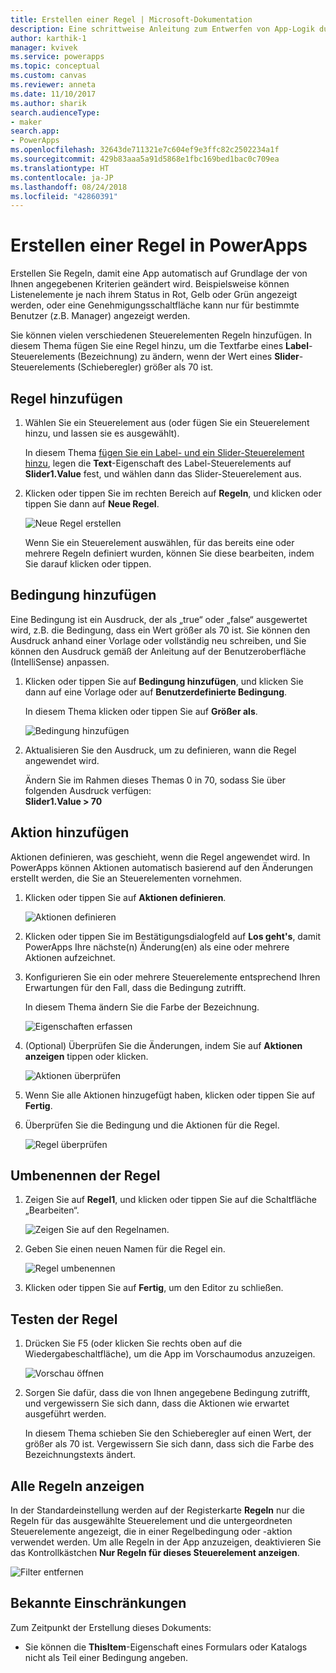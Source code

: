 ```yaml
---
title: Erstellen einer Regel | Microsoft-Dokumentation
description: Eine schrittweise Anleitung zum Entwerfen von App-Logik durch Erstellen von Regeln
author: karthik-1
manager: kvivek
ms.service: powerapps
ms.topic: conceptual
ms.custom: canvas
ms.reviewer: anneta
ms.date: 11/10/2017
ms.author: sharik
search.audienceType:
- maker
search.app:
- PowerApps
ms.openlocfilehash: 32643de711321e7c604ef9e3ffc82c2502234a1f
ms.sourcegitcommit: 429b83aaa5a91d5868e1fbc169bed1bac0c709ea
ms.translationtype: HT
ms.contentlocale: ja-JP
ms.lasthandoff: 08/24/2018
ms.locfileid: "42860391"
---
```

# <a name="create-a-rule-in-powerapps"></a>Erstellen einer Regel in PowerApps
Erstellen Sie Regeln, damit eine App automatisch auf Grundlage der von Ihnen angegebenen Kriterien geändert wird. Beispielsweise können Listenelemente je nach ihrem Status in Rot, Gelb oder Grün angezeigt werden, oder eine Genehmigungsschaltfläche kann nur für bestimmte Benutzer (z.B. Manager) angezeigt werden.

Sie können vielen verschiedenen Steuerelementen Regeln hinzufügen. In diesem Thema fügen Sie eine Regel hinzu, um die Textfarbe eines **Label**-Steuerelements (Bezeichnung) zu ändern, wenn der Wert eines **Slider**-Steuerelements (Schieberegler) größer als 70 ist.

## <a name="add-a-rule"></a>Regel hinzufügen
1. Wählen Sie ein Steuerelement aus (oder fügen Sie ein Steuerelement hinzu, und lassen sie es ausgewählt).

    In diesem Thema [fügen Sie ein Label- und ein Slider-Steuerelement hinzu](add-configure-controls.md), legen die **Text**-Eigenschaft des Label-Steuerelements auf **Slider1.Value** fest, und wählen dann das Slider-Steuerelement aus.

1. Klicken oder tippen Sie im rechten Bereich auf **Regeln**, und klicken oder tippen Sie dann auf **Neue Regel**.

    ![Neue Regel erstellen](./media/working-with-rules/new-rule.png)

    Wenn Sie ein Steuerelement auswählen, für das bereits eine oder mehrere Regeln definiert wurden, können Sie diese bearbeiten, indem Sie darauf klicken oder tippen.  

## <a name="add-a-condition"></a>Bedingung hinzufügen
Eine Bedingung ist ein Ausdruck, der als „true“ oder „false“ ausgewertet wird, z.B. die Bedingung, dass ein Wert größer als 70 ist. Sie können den Ausdruck anhand einer Vorlage oder vollständig neu schreiben, und Sie können den Ausdruck gemäß der Anleitung auf der Benutzeroberfläche (IntelliSense) anpassen.

1. Klicken oder tippen Sie auf **Bedingung hinzufügen**, und klicken Sie dann auf eine Vorlage oder auf **Benutzerdefinierte Bedingung**.

    In diesem Thema klicken oder tippen Sie auf **Größer als**.

    ![Bedingung hinzufügen](./media/working-with-rules/rule-conditions.png)

1. Aktualisieren Sie den Ausdruck, um zu definieren, wann die Regel angewendet wird.

    Ändern Sie im Rahmen dieses Themas 0 in 70, sodass Sie über folgenden Ausdruck verfügen:  <br>**Slider1.Value > 70**

## <a name="add-an-action"></a>Aktion hinzufügen
Aktionen definieren, was geschieht, wenn die Regel angewendet wird. In PowerApps können Aktionen automatisch basierend auf den Änderungen erstellt werden, die Sie an Steuerelementen vornehmen.

1. Klicken oder tippen Sie auf **Aktionen definieren**.

    ![Aktionen definieren](./media/working-with-rules/rule-define-actions.png)

1. Klicken oder tippen Sie im Bestätigungsdialogfeld auf **Los geht's**, damit PowerApps Ihre nächste(n) Änderung(en) als eine oder mehrere Aktionen aufzeichnet.

1. Konfigurieren Sie ein oder mehrere Steuerelemente entsprechend Ihren Erwartungen für den Fall, dass die Bedingung zutrifft.

    In diesem Thema ändern Sie die Farbe der Bezeichnung.

    ![Eigenschaften erfassen](./media/working-with-rules/rule-capture-properties.png)

1. (Optional) Überprüfen Sie die Änderungen, indem Sie auf **Aktionen anzeigen** tippen oder klicken.

    ![Aktionen überprüfen](./media/working-with-rules/rule-review-actions.png)

1. Wenn Sie alle Aktionen hinzugefügt haben, klicken oder tippen Sie auf **Fertig**.

1. Überprüfen Sie die Bedingung und die Aktionen für die Regel.

    ![Regel überprüfen](./media/working-with-rules/rule-review.png)

## <a name="rename-the-rule"></a>Umbenennen der Regel

1. Zeigen Sie auf **Regel1**, und klicken oder tippen Sie auf die Schaltfläche „Bearbeiten“.

    ![Zeigen Sie auf den Regelnamen.](./media/working-with-rules/hover-over-rules_name.png)

1. Geben Sie einen neuen Namen für die Regel ein.

    ![Regel umbenennen](./media/working-with-rules/rename-rule.png)

1. Klicken oder tippen Sie auf **Fertig**, um den Editor zu schließen.

## <a name="test-the-rule"></a>Testen der Regel
1. Drücken Sie F5 (oder klicken Sie rechts oben auf die Wiedergabeschaltfläche), um die App im Vorschaumodus anzuzeigen.

    ![Vorschau öffnen](./media/working-with-rules/open-preview.png)

1. Sorgen Sie dafür, dass die von Ihnen angegebene Bedingung zutrifft, und vergewissern Sie sich dann, dass die Aktionen wie erwartet ausgeführt werden.

    In diesem Thema schieben Sie den Schieberegler auf einen Wert, der größer als 70 ist. Vergewissern Sie sich dann, dass sich die Farbe des Bezeichnungstexts ändert.

## <a name="see-all-rules"></a>Alle Regeln anzeigen
In der Standardeinstellung werden auf der Registerkarte **Regeln** nur die Regeln für das ausgewählte Steuerelement und die untergeordneten Steuerelemente angezeigt, die in einer Regelbedingung oder -aktion verwendet werden. Um alle Regeln in der App anzuzeigen, deaktivieren Sie das Kontrollkästchen **Nur Regeln für dieses Steuerelement anzeigen**.

![Filter entfernen](./media/working-with-rules/rules-filter.png)

## <a name="known-limitations"></a>Bekannte Einschränkungen
Zum Zeitpunkt der Erstellung dieses Dokuments:

* Sie können die **ThisItem**-Eigenschaft eines Formulars oder Katalogs nicht als Teil einer Bedingung angeben.
